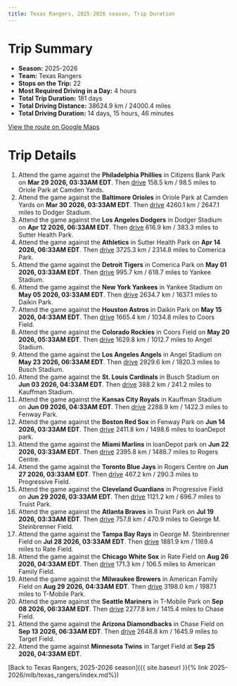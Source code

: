 ```yaml
---
title: Texas Rangers, 2025-2026 season, Trip Duration
---
```


# Trip Summary
- **Season:** 2025-2026
- **Team:** Texas Rangers
- **Stops on the Trip:** 22
- **Most Required Driving in a Day:** 4 hours
- **Total Trip Duration:** 181 days
- **Total Driving Distance:** 38624.9 km / 24000.4 miles
- **Total Driving Duration:** 14 days, 15 hours, 46 minutes

[View the route on Google Maps](https://www.google.com/maps/dir/Citizens+Bank+Park+Philadelphia/Oriole+Park+at+Camden+Yards+Baltimore/Dodger+Stadium+Los+Angeles/Sutter+Health+Park+Sacramento/Comerica+Park+Detroit/Yankee+Stadium+Bronx/Daikin+Park+Houston/Coors+Field+Denver/Angel+Stadium+Anaheim/Busch+Stadium+St.+Louis/Kauffman+Stadium+Kansas+City/Fenway+Park+Boston/loanDepot+park+Miami/Rogers+Centre+Toronto/Progressive+Field+Cleveland/Truist+Park+Atlanta/George+M.+Steinbrenner+Field+Tampa/Rate+Field+Chicago/American+Family+Field+Milwaukee/T-Mobile+Park+Seattle/Chase+Field+Phoenix/Target+Field+Minneapolis)

# Trip Details
1. Attend the game against the **Philadelphia Phillies** in Citizens Bank Park on **Mar 29 2026, 03:33AM EDT**. Then [drive](https://www.google.com/maps/dir/Citizens+Bank+Park+Philadelphia/Oriole+Park+at+Camden+Yards+Baltimore) 158.5 km / 98.5 miles to Oriole Park at Camden Yards.
2. Attend the game against the **Baltimore Orioles** in Oriole Park at Camden Yards on **Mar 30 2026, 03:33AM EDT**. Then [drive](https://www.google.com/maps/dir/Oriole+Park+at+Camden+Yards+Baltimore/Dodger+Stadium+Los+Angeles) 4260.1 km / 2647.1 miles to Dodger Stadium.
3. Attend the game against the **Los Angeles Dodgers** in Dodger Stadium on **Apr 12 2026, 06:33AM EDT**. Then [drive](https://www.google.com/maps/dir/Dodger+Stadium+Los+Angeles/Sutter+Health+Park+Sacramento) 616.9 km / 383.3 miles to Sutter Health Park.
4. Attend the game against the **Athletics** in Sutter Health Park on **Apr 14 2026, 06:33AM EDT**. Then [drive](https://www.google.com/maps/dir/Sutter+Health+Park+Sacramento/Comerica+Park+Detroit) 3725.3 km / 2314.8 miles to Comerica Park.
5. Attend the game against the **Detroit Tigers** in Comerica Park on **May 01 2026, 03:33AM EDT**. Then [drive](https://www.google.com/maps/dir/Comerica+Park+Detroit/Yankee+Stadium+Bronx) 995.7 km / 618.7 miles to Yankee Stadium.
6. Attend the game against the **New York Yankees** in Yankee Stadium on **May 05 2026, 03:33AM EDT**. Then [drive](https://www.google.com/maps/dir/Yankee+Stadium+Bronx/Daikin+Park+Houston) 2634.7 km / 1637.1 miles to Daikin Park.
7. Attend the game against the **Houston Astros** in Daikin Park on **May 15 2026, 04:33AM EDT**. Then [drive](https://www.google.com/maps/dir/Daikin+Park+Houston/Coors+Field+Denver) 1665.4 km / 1034.8 miles to Coors Field.
8. Attend the game against the **Colorado Rockies** in Coors Field on **May 20 2026, 05:33AM EDT**. Then [drive](https://www.google.com/maps/dir/Coors+Field+Denver/Angel+Stadium+Anaheim) 1629.8 km / 1012.7 miles to Angel Stadium.
9. Attend the game against the **Los Angeles Angels** in Angel Stadium on **May 23 2026, 06:33AM EDT**. Then [drive](https://www.google.com/maps/dir/Angel+Stadium+Anaheim/Busch+Stadium+St.+Louis) 2929.6 km / 1820.3 miles to Busch Stadium.
10. Attend the game against the **St. Louis Cardinals** in Busch Stadium on **Jun 03 2026, 04:33AM EDT**. Then [drive](https://www.google.com/maps/dir/Busch+Stadium+St.+Louis/Kauffman+Stadium+Kansas+City) 388.2 km / 241.2 miles to Kauffman Stadium.
11. Attend the game against the **Kansas City Royals** in Kauffman Stadium on **Jun 09 2026, 04:33AM EDT**. Then [drive](https://www.google.com/maps/dir/Kauffman+Stadium+Kansas+City/Fenway+Park+Boston) 2288.9 km / 1422.3 miles to Fenway Park.
12. Attend the game against the **Boston Red Sox** in Fenway Park on **Jun 14 2026, 03:33AM EDT**. Then [drive](https://www.google.com/maps/dir/Fenway+Park+Boston/loanDepot+park+Miami) 2411.8 km / 1498.6 miles to loanDepot park.
13. Attend the game against the **Miami Marlins** in loanDepot park on **Jun 22 2026, 03:33AM EDT**. Then [drive](https://www.google.com/maps/dir/loanDepot+park+Miami/Rogers+Centre+Toronto) 2395.8 km / 1488.7 miles to Rogers Centre.
14. Attend the game against the **Toronto Blue Jays** in Rogers Centre on **Jun 27 2026, 03:33AM EDT**. Then [drive](https://www.google.com/maps/dir/Rogers+Centre+Toronto/Progressive+Field+Cleveland) 467.2 km / 290.3 miles to Progressive Field.
15. Attend the game against the **Cleveland Guardians** in Progressive Field on **Jun 29 2026, 03:33AM EDT**. Then [drive](https://www.google.com/maps/dir/Progressive+Field+Cleveland/Truist+Park+Atlanta) 1121.2 km / 696.7 miles to Truist Park.
16. Attend the game against the **Atlanta Braves** in Truist Park on **Jul 19 2026, 03:33AM EDT**. Then [drive](https://www.google.com/maps/dir/Truist+Park+Atlanta/George+M.+Steinbrenner+Field+Tampa) 757.8 km / 470.9 miles to George M. Steinbrenner Field.
17. Attend the game against the **Tampa Bay Rays** in George M. Steinbrenner Field on **Jul 28 2026, 03:33AM EDT**. Then [drive](https://www.google.com/maps/dir/George+M.+Steinbrenner+Field+Tampa/Rate+Field+Chicago) 1881.9 km / 1169.4 miles to Rate Field.
18. Attend the game against the **Chicago White Sox** in Rate Field on **Aug 26 2026, 04:33AM EDT**. Then [drive](https://www.google.com/maps/dir/Rate+Field+Chicago/American+Family+Field+Milwaukee) 171.3 km / 106.5 miles to American Family Field.
19. Attend the game against the **Milwaukee Brewers** in American Family Field on **Aug 29 2026, 04:33AM EDT**. Then [drive](https://www.google.com/maps/dir/American+Family+Field+Milwaukee/T-Mobile+Park+Seattle) 3198.0 km / 1987.1 miles to T-Mobile Park.
20. Attend the game against the **Seattle Mariners** in T-Mobile Park on **Sep 08 2026, 06:33AM EDT**. Then [drive](https://www.google.com/maps/dir/T-Mobile+Park+Seattle/Chase+Field+Phoenix) 2277.8 km / 1415.4 miles to Chase Field.
21. Attend the game against the **Arizona Diamondbacks** in Chase Field on **Sep 13 2026, 06:33AM EDT**. Then [drive](https://www.google.com/maps/dir/Chase+Field+Phoenix/Target+Field+Minneapolis) 2648.8 km / 1645.9 miles to Target Field.
22. Attend the game against **Minnesota Twins** in Target Field at **Sep 25 2026, 04:33AM EDT**.

[Back to Texas Rangers, 2025-2026 season]({{ site.baseurl }}{% link 2025-2026/mlb/texas_rangers/index.md%})
